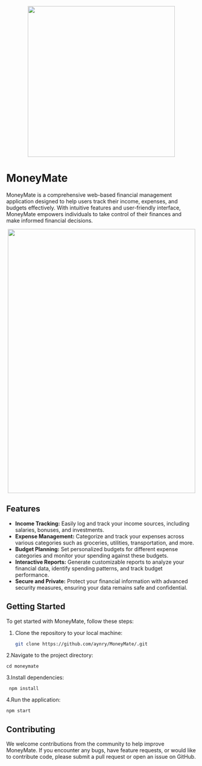 <p align="center">
  <img width="390" height="400" src="https://github.com/aynry/MoneyMate/assets/90700601/059c10d5-f1d3-43e6-97b3-c9dee9906a5d">
</p>

# MoneyMate

MoneyMate is a comprehensive web-based financial management application designed to help users track their income, expenses, and budgets effectively. With intuitive features and user-friendly interface, MoneyMate empowers individuals to take control of their finances and make informed financial decisions.

<p align="center">
  <img width="497" height="700" src="https://github.com/aynry/MoneyMate/assets/90700601/e0443e40-b42d-4929-b3f5-8a19b866b790">
</p>

## Features

- **Income Tracking:** Easily log and track your income sources, including salaries, bonuses, and investments.
- **Expense Management:** Categorize and track your expenses across various categories such as groceries, utilities, transportation, and more.
- **Budget Planning:** Set personalized budgets for different expense categories and monitor your spending against these budgets.
- **Interactive Reports:** Generate customizable reports to analyze your financial data, identify spending patterns, and track budget performance.
- **Secure and Private:** Protect your financial information with advanced security measures, ensuring your data remains safe and confidential.

## Getting Started

To get started with MoneyMate, follow these steps:

1. Clone the repository to your local machine:
   ```bash
   git clone https://github.com/aynry/MoneyMate/.git

2.Navigate to the project directory:

``cd moneymate``

3.Install dependencies:
 
 `` npm install``

4.Run the application:
 
 ``npm start``

## Contributing
We welcome contributions from the community to help improve MoneyMate. If you encounter any bugs, have feature requests, or would like to contribute code, please submit a pull request or open an issue on GitHub.
